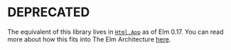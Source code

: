 # DEPRECATED

The equivalent of this library lives in [`Html.App`](http://package.elm-lang.org/packages/elm-lang/html/1.1.0/Html-App) as of Elm 0.17. You can read more about how this fits into The Elm Architecture [here](http://guide.elm-lang.org/architecture/index.html).
